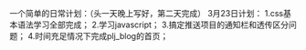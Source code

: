 一个简单的日常计划：（头一天晚上写好，第二天完成）
3月23日计划：
  1.css基本语法学习全部完成；
  2.学习javascript；
  3.搞定推送项目的通知栏和透传区分问题；
  4.时间充足情况下完成plj_blog的首页；
  